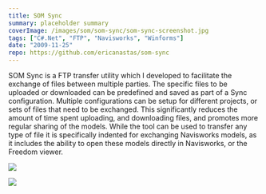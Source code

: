 ```yaml
---
title: SOM Sync
summary: placeholder summary
coverImage: /images/som/som-sync/som-sync-screenshot.jpg
tags: ["C#.Net", "FTP", "Navisworks", "Winforms"]
date: "2009-11-25"
repo: https://github.com/ericanastas/som-sync
---
```


SOM Sync is a FTP transfer utility which I developed to facilitate the exchange of files between multiple parties. The specific files to be uploaded or downloaded can be predefined and saved as part of a Sync configuration. Multiple configurations can be setup for different projects, or sets of files that need to be exchanged. This significantly reduces the amount of time spent uploading, and downloading files, and promotes more regular sharing of the models. While the tool can be used to transfer any type of file it is specifically indented for exchanging Navisworks models, as it includes the ability to open these models directly in Navisworks, or the Freedom viewer.

![](/images/som/som-sync/som-sync-Work-Flow-Diagram.jpg)

![](/images/som/som-sync/SOMSync-Workflow.jpg)
